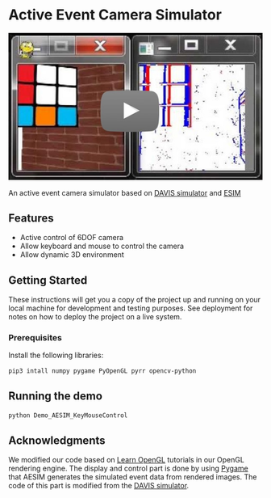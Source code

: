 # Active Event Camera Simulator
[![AESIM](pictures/video_screenshot.jpg)](https://youtu.be/1CFUxxfl1Hs)


An active event camera simulator based on [DAVIS simulator](https://github.com/uzh-rpg/rpg_davis_simulator) and [ESIM](https://github.com/uzh-rpg/rpg_esim)

## Features
* Active control of 6DOF camera
* Allow keyboard and mouse to control the camera
* Allow dynamic 3D environment

## Getting Started

These instructions will get you a copy of the project up and running on your local machine for development and testing purposes. See deployment for notes on how to deploy the project on a live system.

### Prerequisites

Install the following libraries:

```
pip3 intall numpy pygame PyOpenGL pyrr opencv-python
```

## Running the demo

```
python Demo_AESIM_KeyMouseControl
```

## Acknowledgments

We modified our code based on [Learn OpenGL](https://learnopengl.com/) tutorials in our OpenGL rendering engine.
The display and control part is done by using [Pygame](https://www.pygame.org)
that AESIM generates the simulated event data from rendered images. The code of this part is modified from the [DAVIS simulator](https://github.com/uzh-rpg/rpg_davis_simulator).
